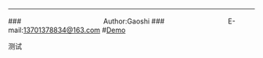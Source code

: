****
###　　　　　　　　　　　　Author:Gaoshi
###　　　　　　　　　 E-mail:13701378834@163.com
#[Demo](http://gaoshi-github.github.io/ "建议使用高级浏览器")

测试

